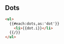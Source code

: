 ## Dots

<!--
function () {

  var dots = _.range(100).map(function (i) {
    return new BindableObject({i:i});
  });

  var interval = setInterval(function () {
    for (var i = dots.length; i--;) dots[i].set("i", dots[i].i + 1);
  }, 100);
 

  return {
    dots: dots,
    dispose: function () {
      clearInterval(interval);
      console.log("dispose");
    }
  }
}

-->

```html
<ul>
  {{#each:dots,as:'dot'}}
    <li>{{dot.i}}</li>
  {{/}}
</ul>
```